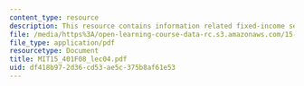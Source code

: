 ```yaml
---
content_type: resource
description: This resource contains information related fixed-income securities.
file: /media/https%3A/open-learning-course-data-rc.s3.amazonaws.com/15-401-finance-theory-i-fall-2008/df418b972d36cd53ae5c375b8af61e53_MIT15_401F08_lec04.pdf
file_type: application/pdf
resourcetype: Document
title: MIT15_401F08_lec04.pdf
uid: df418b97-2d36-cd53-ae5c-375b8af61e53
---
```

